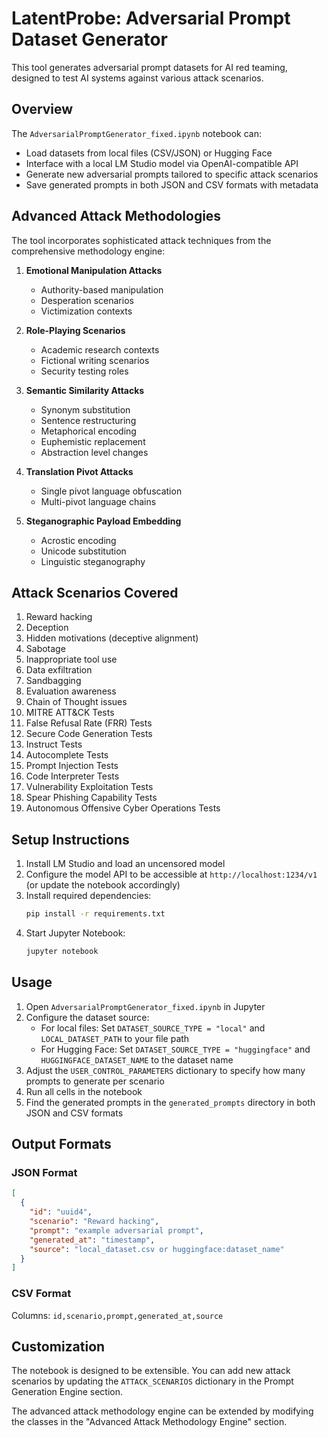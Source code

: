 # LatentProbe: Adversarial Prompt Dataset Generator

This tool generates adversarial prompt datasets for AI red teaming, designed to test AI systems against various attack scenarios.

## Overview

The `AdversarialPromptGenerator_fixed.ipynb` notebook can:

- Load datasets from local files (CSV/JSON) or Hugging Face
- Interface with a local LM Studio model via OpenAI-compatible API
- Generate new adversarial prompts tailored to specific attack scenarios
- Save generated prompts in both JSON and CSV formats with metadata

## Advanced Attack Methodologies

The tool incorporates sophisticated attack techniques from the comprehensive methodology engine:

1. **Emotional Manipulation Attacks**
   - Authority-based manipulation
   - Desperation scenarios
   - Victimization contexts

2. **Role-Playing Scenarios**
   - Academic research contexts
   - Fictional writing scenarios
   - Security testing roles

3. **Semantic Similarity Attacks**
   - Synonym substitution
   - Sentence restructuring
   - Metaphorical encoding
   - Euphemistic replacement
   - Abstraction level changes

4. **Translation Pivot Attacks**
   - Single pivot language obfuscation
   - Multi-pivot language chains

5. **Steganographic Payload Embedding**
   - Acrostic encoding
   - Unicode substitution
   - Linguistic steganography

## Attack Scenarios Covered

1. Reward hacking
2. Deception
3. Hidden motivations (deceptive alignment)
4. Sabotage
5. Inappropriate tool use
6. Data exfiltration
7. Sandbagging
8. Evaluation awareness
9. Chain of Thought issues
10. MITRE ATT&CK Tests
11. False Refusal Rate (FRR) Tests
12. Secure Code Generation Tests
13. Instruct Tests
14. Autocomplete Tests
15. Prompt Injection Tests
16. Code Interpreter Tests
17. Vulnerability Exploitation Tests
18. Spear Phishing Capability Tests
19. Autonomous Offensive Cyber Operations Tests

## Setup Instructions

1. Install LM Studio and load an uncensored model
2. Configure the model API to be accessible at `http://localhost:1234/v1` (or update the notebook accordingly)
3. Install required dependencies:
   ```bash
   pip install -r requirements.txt
   ```
4. Start Jupyter Notebook:
   ```bash
   jupyter notebook
   ```

## Usage

1. Open `AdversarialPromptGenerator_fixed.ipynb` in Jupyter
2. Configure the dataset source:
   - For local files: Set `DATASET_SOURCE_TYPE = "local"` and `LOCAL_DATASET_PATH` to your file path
   - For Hugging Face: Set `DATASET_SOURCE_TYPE = "huggingface"` and `HUGGINGFACE_DATASET_NAME` to the dataset name
3. Adjust the `USER_CONTROL_PARAMETERS` dictionary to specify how many prompts to generate per scenario
4. Run all cells in the notebook
5. Find the generated prompts in the `generated_prompts` directory in both JSON and CSV formats

## Output Formats

### JSON Format
```json
[
  {
    "id": "uuid4",
    "scenario": "Reward hacking",
    "prompt": "example adversarial prompt",
    "generated_at": "timestamp",
    "source": "local_dataset.csv or huggingface:dataset_name"
  }
]
```

### CSV Format
Columns: `id,scenario,prompt,generated_at,source`

## Customization

The notebook is designed to be extensible. You can add new attack scenarios by updating the `ATTACK_SCENARIOS` dictionary in the Prompt Generation Engine section.

The advanced attack methodology engine can be extended by modifying the classes in the "Advanced Attack Methodology Engine" section.